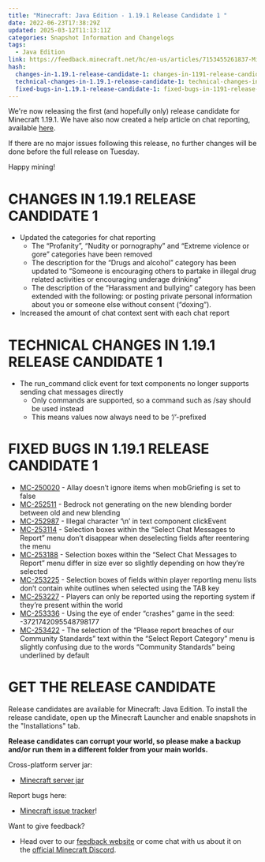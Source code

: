 ```yaml
---
title: "Minecraft: Java Edition - 1.19.1 Release Candidate 1 "
date: 2022-06-23T17:38:29Z
updated: 2025-03-12T11:13:11Z
categories: Snapshot Information and Changelogs
tags:
  - Java Edition
link: https://feedback.minecraft.net/hc/en-us/articles/7153455261837-Minecraft-Java-Edition-1-19-1-Release-Candidate-1
hash:
  changes-in-1.19.1-release-candidate-1: changes-in-1191-release-candidate-1
  technical-changes-in-1.19.1-release-candidate-1: technical-changes-in-1191-release-candidate-1
  fixed-bugs-in-1.19.1-release-candidate-1: fixed-bugs-in-1191-release-candidate-1
---
```


We're now releasing the first (and hopefully only) release candidate for Minecraft 1.19.1. We have also now created a help article on chat reporting, available [here](https://help.minecraft.net/hc/articles/7149823936781).

If there are no major issues following this release, no further changes will be done before the full release on Tuesday.

Happy mining!

# CHANGES IN 1.19.1 RELEASE CANDIDATE 1

- Updated the categories for chat reporting
  - The “Profanity”, “Nudity or pornography” and “Extreme violence or gore” categories have been removed
  - The description for the “Drugs and alcohol” category has been updated to “Someone is encouraging others to partake in illegal drug related activities or encouraging underage drinking”
  - The description of the “Harassment and bullying” category has been extended with the following: or posting private personal information about you or someone else without consent (“doxing”).
- Increased the amount of chat context sent with each chat report

# TECHNICAL CHANGES IN 1.19.1 RELEASE CANDIDATE 1

- The run_command click event for text components no longer supports sending chat messages directly
  - Only commands are supported, so a command such as /say should be used instead
  - This means values now always need to be ‘/’-prefixed

# FIXED BUGS IN 1.19.1 RELEASE CANDIDATE 1

- [MC-250020](https://bugs.mojang.com/browser/MC-250020) - Allay doesn’t ignore items when mobGriefing is set to false
- [MC-252511](https://bugs.mojang.com/browser/MC-252511) - Bedrock not generating on the new blending border between old and new blending
- [MC-252987](https://bugs.mojang.com/browser/MC-252987) - Illegal character ‘\n’ in text component clickEvent
- [MC-253114](https://bugs.mojang.com/browser/MC-253114) - Selection boxes within the “Select Chat Messages to Report” menu don’t disappear when deselecting fields after reentering the menu
- [MC-253188](https://bugs.mojang.com/browser/MC-253188) - Selection boxes within the “Select Chat Messages to Report” menu differ in size ever so slightly depending on how they’re selected
- [MC-253225](https://bugs.mojang.com/browser/MC-253225) - Selection boxes of fields within player reporting menu lists don’t contain white outlines when selected using the TAB key
- [MC-253227](https://bugs.mojang.com/browser/MC-253227) - Players can only be reported using the reporting system if they’re present within the world
- [MC-253336](https://bugs.mojang.com/browser/MC-253336) - Using the eye of ender “crashes” game in the seed: -3721742095548798177
- [MC-253422](https://bugs.mojang.com/browser/MC-253422) - The selection of the “Please report breaches of our Community Standards” text within the “Select Report Category” menu is slightly confusing due to the words “Community Standards” being underlined by default

# GET THE RELEASE CANDIDATE

Release candidates are available for Minecraft: Java Edition. To install the release candidate, open up the Minecraft Launcher and enable snapshots in the "Installations" tab.

**Release candidates can corrupt your world, so please make a backup and/or run them in a different folder from your main worlds.**

Cross-platform server jar:

- [Minecraft server jar](https://piston-data.mojang.com/v1/objects/71a6d4c634de517ab1b6c2db8b743cbc831d9794/server.jar)

Report bugs here:

- [Minecraft issue tracker](https://aka.ms/snapshotbugs?ref=blog)!

Want to give feedback?

- Head over to our [feedback website](https://aka.ms/snapshotfeedback) or come chat with us about it on the [official Minecraft Discord](https://discordapp.com/invite/minecraft).

